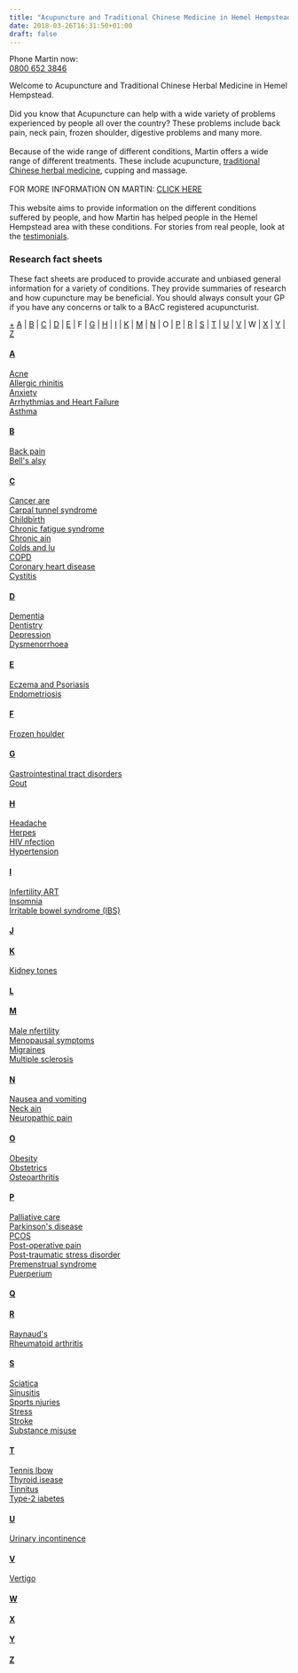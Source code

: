 ```yaml
---
title: "Acupuncture and Traditional Chinese Medicine in Hemel Hempstead"
date: 2018-03-26T16:31:50+01:00
draft: false
---
```


<span class="hightlight">Phone Martin now:</span><br>
<a class="hightlight large-text" href="tel:+448006523846">0800 652 3846</a>

Welcome to Acupuncture and Traditional Chinese Herbal Medicine in Hemel Hempstead.<br>
<br>
Did you know that Acupuncture can help with a wide variety of problems experienced by people all over the country? These problems include back pain, neck pain, frozen shoulder, digestive problems and many more.<br>
<br>
Because of the wide range of different conditions, Martin offers a wide range of different treatments. These include acupuncture, <a href="Traditional-Chinese-Medicine.html">traditional Chinese herbal medicine</a>, cupping and massage.
<br>
<br>
FOR MORE INFORMATION ON MARTIN: <a href="About-Martin.html">CLICK HERE</a><br>
<br>
This website aims to provide information on the different conditions suffered by people, and how Martin has helped people in the Hemel Hempstead area with these conditions. For stories from real people, look at the <a href="Testimonials-2.html">testimonials</a>.<br>
 
<h3>Research fact sheets</h3>
<p>These fact sheets are produced to provide accurate and unbiased general information for a variety of conditions. They provide summaries of research and how cupuncture may be beneficial. You should always consult your GP if you have any concerns or talk to a BAcC registered acupuncturist.</p>
<div class="indexList">
    <a href="#" class="btn btn-default toggleall">+</a>  <a class="researchJump" href="#A">A</a> | <a class="researchJump" href="#B">B</a> | <a class="researchJump" href="#C">C</a> | <a class="researchJump" href="#D">D</a> | <a class="researchJump" href="#E">E</a> | <a class="researchJump" ref="#F">F</a> | <a class="researchJump" href="#G">G</a> | <a class="researchJump" href="#H">H</a> | <a class="researchJump" href="#I">I</a> | <a class="researchJump" href="#K">K</a> | <a class="researchJump" href="#M">M</a> | <a class="researchJump" href="#N">N</a> | <a class="researchJump" ref="#O">O</a> | <a class="researchJump" href="#P">P</a> | <a class="researchJump" href="#R">R</a> | <a class="researchJump" href="#S">S</a> | <a class="researchJump" href="#T">T</a> | <a class="researchJump" href="#U">U</a> | <a class="researchJump" href="#V">V</a> | <a class="researchJump" ref="#W">W</a> | <a class="researchJump" href="#X">X</a> | <a class="researchJump" href="#Y">Y</a> | <a class="researchJump" href="#Z">Z</a>
</div>
<div class="panel-group" id="accordion1" role="tablist" aria-multiselectable="true">
    <div class="panel panel-default">
        <div class="panel-heading" role="tab" id="panel-A">
            <h4 class="panel-title">
            <a role="button" data-toggle="collapse" data-parent="#accordion" href="#collapse-A" aria-expanded="true" aria-controls="collapse-A" name="A">A</a>
          </h4>
        </div>
        <div id="collapse-A" class="panel-collapse collapse in" role="tabpanel" aria-labelledby="panel-A">
            <div class="panel-body">
                <a target="_blank" rel="nofollow" href="https://www.acupuncture.org.uk/a-to-z-of-conditions/a-to-z-of-conditions/acne.html">Acne</a>
                <br>
                <a target="_blank" rel="nofollow" href="https://www.acupuncture.org.uk/a-to-z-of-conditions/a-to-z-of-conditions/llergic-rhinitis.html">Allergic rhinitis</a>
                <br>
                <a target="_blank" rel="nofollow" href="https://www.acupuncture.org.uk/a-to-z-of-conditions/a-to-z-of-conditions/anxiety.html">Anxiety</a>
                <br>
                <a target="_blank" rel="nofollow" href="https://www.acupuncture.org.uk/a-to-z-of-conditions/-to-z-of-conditions/4008-arrhytmias-and-heart-failure.html">Arrhythmias and Heart Failure</a>
                <br>
                <a target="_blank" rel="nofollow" href="https://www.acupuncture.org.uk/a-to-z-of-conditions/a-to-z-of-conditions/3893-asthma.html">Asthma</a>
            </div>
        </div>
        <div class="panel-heading" role="tab" id="heading-B">
            <h4 class="panel-title">
            <a role="button" data-toggle="collapse" data-parent="#accordion" href="#collapse-B" aria-expanded="true" aria-controls="collapse-B" name="B">B</a>
          </h4>
        </div>
        <div id="collapse-B" class="panel-collapse collapse" role="tabpanel" aria-labelledby="heading-B">
            <div class="panel-body">
                <a target="_blank" rel="nofollow" href="https://www.acupuncture.org.uk/a-to-z-of-conditions/a-to-z-of-conditions/back-pain.html">Back pain</a>
                <br>
                <a target="_blank" rel="nofollow" href="https://www.acupuncture.org.uk/a-to-z-of-conditions/a-to-z-of-conditions/1128-bellas-palsy.html">Bell's alsy</a>
            </div>
        </div>
        <div class="panel-heading" role="tab" id="heading-C">
            <h4 class="panel-title">
            <a role="button" data-toggle="collapse" data-parent="#accordion" href="#collapse-C" aria-expanded="true" aria-controls="collapse-C" name="C">C</a>
          </h4>
        </div>
        <div id="collapse-C" class="panel-collapse collapse" role="tabpanel" aria-labelledby="heading-C">
            <div class="panel-body">
                <a target="_blank" rel="nofollow" href="https://www.acupuncture.org.uk/a-to-z-of-conditions/a-to-z-of-conditions/cancer-care.html">Cancer are</a>
                <br>
                <a target="_blank" rel="nofollow" href="https://www.acupuncture.org.uk/a-to-z-of-conditions/-to-z-of-conditions/3629-acupuncture-and-carpel-tunnel-syndrome.html">Carpal tunnel syndrome</a>
                <br>
                <a target="_blank" rel="nofollow" href="https://www.acupuncture.org.uk/a-to-z-of-conditions/a-to-z-of-conditions/childbirth.html">Childbirth</a>
                <br>
                <a target="_blank" rel="nofollow" href="https://www.acupuncture.org.uk/a-to-z-of-conditions/a-to-z-of-conditions/hronic-fatigue-syndrome.html">Chronic fatigue syndrome</a>
                <br>
                <a target="_blank" rel="nofollow" href="https://www.acupuncture.org.uk/a-to-z-of-conditions/a-to-z-of-conditions/chronic-pain.html">Chronic ain</a>
                <br>
                <a target="_blank" rel="nofollow" href="https://www.acupuncture.org.uk/a-to-z-of-conditions/a-to-z-of-conditions/colds-and-flu.html">Colds and lu</a>
                <br>
                <a target="_blank" rel="nofollow" href="https://www.acupuncture.org.uk/a-to-z-of-conditions/a-to-z-of-conditions/1587-copd.html">COPD</a>
                <br>
                <a target="_blank" rel="nofollow" href="https://www.acupuncture.org.uk/a-to-z-of-conditions/-to-z-of-conditions/3771-coronary-heart-disease.html">Coronary heart disease</a>
                <br>
                <a target="_blank" rel="nofollow" href="https://www.acupuncture.org.uk/a-to-z-of-conditions/a-to-z-of-conditions/cystitis.html">Cystitis</a>
            </div>
        </div>
        <div class="panel-heading" role="tab" id="heading-D">
            <h4 class="panel-title">
            <a role="button" data-toggle="collapse" data-parent="#accordion" href="#collapse-D" aria-expanded="true" aria-controls="collapse-D"  name="D">D</a>
          </h4>
        </div>
        <div id="collapse-D" class="panel-collapse collapse" role="tabpanel" aria-labelledby="heading-D">
            <div class="panel-body">
                <a target="_blank" rel="nofollow" href="https://www.acupuncture.org.uk/a-to-z-of-conditions/-to-z-of-conditions/3202-dementia.html">Dementia</a>
                <br>
                <a target="_blank" rel="nofollow" href="https://www.acupuncture.org.uk/a-to-z-of-conditions/a-to-z-of-conditions/dentistry.html">Dentistry</a>
                <br>
                <a target="_blank" rel="nofollow" href="https://www.acupuncture.org.uk/a-to-z-of-conditions/a-to-z-of-conditions/depression.html">Depression</a>
                <br>
                <a target="_blank" rel="nofollow" href="https://www.acupuncture.org.uk/a-to-z-of-conditions/a-to-z-of-conditions/Dysmenorrhoea.html">Dysmenorrhoea</a>
            </div>
        </div>
        <div class="panel-heading" role="tab" id="heading-E">
            <h4 class="panel-title">
            <a role="button" data-toggle="collapse" data-parent="#accordion" href="#collapse-E" aria-expanded="true" aria-controls="collapse-E" name="E">E</a>
          </h4>
        </div>
        <div id="collapse-E" class="panel-collapse collapse" role="tabpanel" aria-labelledby="heading-E">
            <div class="panel-body">
                <a target="_blank" rel="nofollow" href="https://www.acupuncture.org.uk/a-to-z-of-conditions/a-to-z-of-conditions/czema-and-psoriasis.html">Eczema and Psoriasis</a>
                <br>
                <a target="_blank" rel="nofollow" href="https://www.acupuncture.org.uk/a-to-z-of-conditions/a-to-z-of-conditions/ndometriosis.html">Endometriosis</a>
            </div>
        </div>
        <div class="panel-heading" role="tab" id="heading-F">
            <h4 class="panel-title">
            <a role="button" data-toggle="collapse" data-parent="#accordion" href="#collapse-F" aria-expanded="true" aria-controls="collapse-F" name="F">F</a>
          </h4>
        </div>
        <div id="collapse-F" class="panel-collapse collapse" role="tabpanel" aria-labelledby="heading-F">
            <div class="panel-body">
                <a target="_blank" rel="nofollow" href="https://www.acupuncture.org.uk/a-to-z-of-conditions/a-to-z-of-conditions/frozen-shoulder.html">Frozen houlder</a>
            </div>
        </div>
        <div class="panel-heading" role="tab" id="heading-G">
            <h4 class="panel-title">
            <a role="button" data-toggle="collapse" data-parent="#accordion" href="#collapse-G" aria-expanded="true" aria-controls="collapse-G" name="G">G</a>
          </h4>
        </div>
        <div id="collapse-G" class="panel-collapse collapse" role="tabpanel" aria-labelledby="heading-G">
            <div class="panel-body">
                <a target="_blank" rel="nofollow" href="https://www.acupuncture.org.uk/a-to-z-of-conditions/a-to-z-of-conditions/astrointestinal-tract-disorders.html">Gastrointestinal tract disorders</a>
                <br>
                <a target="_blank" rel="nofollow" href="https://www.acupuncture.org.uk/a-to-z-of-conditions/a-to-z-of-conditions/gout.html">Gout</a>
            </div>
        </div>
        <div class="panel-heading" role="tab" id="heading-H">
            <h4 class="panel-title">
            <a role="button" data-toggle="collapse" data-parent="#accordion" href="#collapse-H" aria-expanded="true" aria-controls="collapse-H" name="H">H</a>
          </h4>
        </div>
        <div id="collapse-H" class="panel-collapse collapse" role="tabpanel" aria-labelledby="heading-H">
            <div class="panel-body">
                <a target="_blank" rel="nofollow" href="https://www.acupuncture.org.uk/a-to-z-of-conditions/a-to-z-of-conditions/headache.html">Headache</a>
                <br>
                <a target="_blank" rel="nofollow" href="https://www.acupuncture.org.uk/a-to-z-of-conditions/a-to-z-of-conditions/herpes.html">Herpes</a>
                <br>
                <a target="_blank" rel="nofollow" href="https://www.acupuncture.org.uk/a-to-z-of-conditions/a-to-z-of-conditions/hiv-infection.html">HIV nfection</a>
                <br>
                <a target="_blank" rel="nofollow" href="https://www.acupuncture.org.uk/a-to-z-of-conditions/a-to-z-of-conditions/cupuncture-and-hypertension.html">Hypertension</a>
            </div>
        </div>
        <div class="panel-heading" role="tab" id="heading-I">
            <h4 class="panel-title">
            <a role="button" data-toggle="collapse" data-parent="#accordion" href="#collapse-I" aria-expanded="true" aria-controls="collapse-I" name="I">I</a>
          </h4>
        </div>
        <div id="collapse-I" class="panel-collapse collapse" role="tabpanel" aria-labelledby="heading-I">
            <div class="panel-body">
                <a target="_blank" rel="nofollow" href="https://www.acupuncture.org.uk/a-to-z-of-conditions/a-to-z-of-conditions/nfertility-art.html">Infertility ART</a>
                <br>
                <a target="_blank" rel="nofollow" href="https://www.acupuncture.org.uk/a-to-z-of-conditions/-to-z-of-conditions/1283-insomnia.html">Insomnia</a>
                <br>
                <a target="_blank" rel="nofollow" href="https://www.acupuncture.org.uk/a-to-z-of-conditions/a-to-z-of-conditions/rritable-bowel-syndrome-ibs.html">Irritable bowel syndrome (IBS)</a>
            </div>
        </div>
        <div class="panel-heading" role="tab" id="heading-J">
            <h4 class="panel-title">
            <a role="button" data-toggle="collapse" data-parent="#accordion" href="#collapse-J" aria-expanded="true" aria-controls="collapse-J" name="J">J</a>
          </h4>
        </div>
        <div id="collapse-J" class="panel-collapse collapse" role="tabpanel" aria-labelledby="heading-J">
            <div class="panel-body">
            </div>
        </div>
        <div class="panel-heading" role="tab" id="heading-K">
            <h4 class="panel-title">
            <a role="button" data-toggle="collapse" data-parent="#accordion" href="#collapse-K" aria-expanded="true" aria-controls="collapse-K" name="K">K</a>
          </h4>
        </div>
        <div id="collapse-K" class="panel-collapse collapse" role="tabpanel" aria-labelledby="heading-K">
            <div class="panel-body">
                <a target="_blank" rel="nofollow" href="https://www.acupuncture.org.uk/a-to-z-of-conditions/a-to-z-of-conditions/kidney-stones.html">Kidney tones</a>
            </div>
        </div>
        <div class="panel-heading" role="tab" id="heading-L">
            <h4 class="panel-title">
            <a role="button" data-toggle="collapse" data-parent="#accordion" href="#collapse-L" aria-expanded="true" aria-controls="collapse-L" name="L">L</a>
          </h4>
        </div>
        <div id="collapse-L" class="panel-collapse collapse" role="tabpanel" aria-labelledby="heading-L">
            <div class="panel-body">
            </div>
        </div>
        <div class="panel-heading" role="tab" id="heading-M">
            <h4 class="panel-title">
            <a role="button" data-toggle="collapse" data-parent="#accordion" href="#collapse-M" aria-expanded="true" aria-controls="collapse-M" name="M">M</a>
          </h4>
        </div>
        <div id="collapse-M" class="panel-collapse collapse" role="tabpanel" aria-labelledby="heading-M">
            <div class="panel-body">
                <a target="_blank" rel="nofollow" href="https://www.acupuncture.org.uk/a-to-z-of-conditions/a-to-z-of-conditions/male-infertility.html">Male nfertility</a>
                <br>
                <a target="_blank" rel="nofollow" href="https://www.acupuncture.org.uk/a-to-z-of-conditions/a-to-z-of-conditions/enopausal-symptoms.html">Menopausal symptoms</a>
                <br>
                <a target="_blank" rel="nofollow" href="https://www.acupuncture.org.uk/a-to-z-of-conditions/a-to-z-of-conditions/migraines.html">Migraines</a>
                <br>
                <a target="_blank" rel="nofollow" href="https://www.acupuncture.org.uk/a-to-z-of-conditions/a-to-z-of-conditions/ultiple-sclerosis.html">Multiple sclerosis</a>
            </div>
        </div>
        <div class="panel-heading" role="tab" id="heading-N">
            <h4 class="panel-title">
            <a role="button" data-toggle="collapse" data-parent="#accordion" href="#collapse-N" aria-expanded="true" aria-controls="collapse-N" name="N">N</a>
          </h4>
        </div>
        <div id="collapse-N" class="panel-collapse collapse" role="tabpanel" aria-labelledby="heading-N">
            <div class="panel-body">
                <a target="_blank" rel="nofollow" href="https://www.acupuncture.org.uk/a-to-z-of-conditions/a-to-z-of-conditions/ausea-and-vomiting.html">Nausea and vomiting</a>
                <br>
                <a target="_blank" rel="nofollow" href="https://www.acupuncture.org.uk/a-to-z-of-conditions/a-to-z-of-conditions/4076-neck-pain.html">Neck ain</a>
                <br>
                <a target="_blank" rel="nofollow" href="https://www.acupuncture.org.uk/a-to-z-of-conditions/a-to-z-of-conditions/europathic-pain.html">Neuropathic pain</a>
            </div>
        </div>
        <div class="panel-heading" role="tab" id="heading-O">
            <h4 class="panel-title">
            <a role="button" data-toggle="collapse" data-parent="#accordion" href="#collapse-O" aria-expanded="true" aria-controls="collapse-O" name="O">O</a>
          </h4>
        </div>
        <div id="collapse-O" class="panel-collapse collapse" role="tabpanel" aria-labelledby="heading-O">
            <div class="panel-body">
                <a target="_blank" rel="nofollow" href="https://www.acupuncture.org.uk/a-to-z-of-conditions/a-to-z-of-conditions/obesity.html">Obesity</a>
                <br>
                <a target="_blank" rel="nofollow" href="https://www.acupuncture.org.uk/a-to-z-of-conditions/-to-z-of-conditions/1592-obstetrics.html">Obstetrics</a>
                <br>
                <a target="_blank" rel="nofollow" href="https://www.acupuncture.org.uk/a-to-z-of-conditions/a-to-z-of-conditions/steoarthritis.html">Osteoarthritis</a>
            </div>
        </div>
        <div class="panel-heading" role="tab" id="heading-P">
            <h4 class="panel-title">
            <a role="button" data-toggle="collapse" data-parent="#accordion" href="#collapse-P" aria-expanded="true" aria-controls="collapse-P" name="P">P</a>
          </h4>
        </div>
        <div id="collapse-P" class="panel-collapse collapse" role="tabpanel" aria-labelledby="heading-P">
            <div class="panel-body">
                <a target="_blank" rel="nofollow" href="https://www.acupuncture.org.uk/a-to-z-of-conditions/a-to-z-of-conditions/alliative-care.html">Palliative care</a>
                <br>
                <a target="_blank" rel="nofollow" href="https://www.acupuncture.org.uk/a-to-z-of-conditions/a-to-z-of-conditions/arkinsons-disease.html">Parkinson's disease</a>
                <br>
                <a target="_blank" rel="nofollow" href="https://www.acupuncture.org.uk/a-to-z-of-conditions/a-to-z-of-conditions/pcos.html">PCOS</a>
                <br>
                <a target="_blank" rel="nofollow" href="https://www.acupuncture.org.uk/a-to-z-of-conditions/a-to-z-of-conditions/ost-operative-pain.html">Post-operative pain</a>
                <br>
                <a target="_blank" rel="nofollow" href="https://www.acupuncture.org.uk/a-to-z-of-conditions/-to-z-of-conditions/3458-post-traumatic-stress-disorder.html">Post-traumatic stress disorder</a>
                <br>
                <a target="_blank" rel="nofollow" href="https://www.acupuncture.org.uk/a-to-z-of-conditions/a-to-z-of-conditions/re-menstrual-syndrome.html">Premenstrual syndrome</a>
                <br>
                <a target="_blank" rel="nofollow" href="https://www.acupuncture.org.uk/a-to-z-of-conditions/a-to-z-of-conditions/puerperium.html">Puerperium</a>
            </div>
        </div>
        <div class="panel-heading" role="tab" id="heading-Q">
            <h4 class="panel-title">
            <a role="button" data-toggle="collapse" data-parent="#accordion" href="#collapse-Q" aria-expanded="true" aria-controls="collapse-Q" name="Q">Q</a>
          </h4>
        </div>
        <div id="collapse-Q" class="panel-collapse collapse" role="tabpanel" aria-labelledby="heading-Q">
            <div class="panel-body">
            </div>
        </div>
        <div class="panel-heading" role="tab" id="heading-R">
            <h4 class="panel-title">
            <a role="button" data-toggle="collapse" data-parent="#accordion" href="#collapse-R" aria-expanded="true" aria-controls="collapse-R" name="R">R</a>
          </h4>
        </div>
        <div id="collapse-R" class="panel-collapse collapse" role="tabpanel" aria-labelledby="heading-R">
            <div class="panel-body">
                <a target="_blank" rel="nofollow" href="https://www.acupuncture.org.uk/a-to-z-of-conditions/a-to-z-of-conditions/raynauds.html">Raynaud's</a>
                <br>
                <a target="_blank" rel="nofollow" href="https://www.acupuncture.org.uk/a-to-z-of-conditions/a-to-z-of-conditions/heumatoid-arthritis.html">Rheumatoid arthritis</a>
            </div>
        </div>
        <div class="panel-heading" role="tab" id="heading-S">
            <h4 class="panel-title">
            <a role="button" data-toggle="collapse" data-parent="#accordion" href="#collapse-S" aria-expanded="true" aria-controls="collapse-S" name="S">S</a>
          </h4>
        </div>
        <div id="collapse-S" class="panel-collapse collapse" role="tabpanel" aria-labelledby="heading-S">
            <div class="panel-body">
                <a target="_blank" rel="nofollow" href="https://www.acupuncture.org.uk/a-to-z-of-conditions/a-to-z-of-conditions/sciatica.html">Sciatica</a>
                <br>
                <a target="_blank" rel="nofollow" href="https://www.acupuncture.org.uk/a-to-z-of-conditions/a-to-z-of-conditions/sinusitis.html">Sinusitis</a>
                <br>
                <a target="_blank" rel="nofollow" href="https://www.acupuncture.org.uk/a-to-z-of-conditions/a-to-z-of-conditions/sports-injuries.html">Sports njuries</a>
                <br>
                <a target="_blank" rel="nofollow" href="https://www.acupuncture.org.uk/a-to-z-of-conditions/a-to-z-of-conditions/stress.html">Stress</a>
                <br>
                <a target="_blank" rel="nofollow" href="https://www.acupuncture.org.uk/a-to-z-of-conditions/a-to-z-of-conditions/3894-stroke.html">Stroke</a>
                <br>
                <a target="_blank" rel="nofollow" href="https://www.acupuncture.org.uk/a-to-z-of-conditions/a-to-z-of-conditions/ubstance-misuse.html">Substance misuse</a>
            </div>
        </div>
        <div class="panel-heading" role="tab" id="heading-T">
            <h4 class="panel-title">
            <a role="button" data-toggle="collapse" data-parent="#accordion" href="#collapse-T" aria-expanded="true" aria-controls="collapse-T" name="T">T</a>
          </h4>
        </div>
        <div id="collapse-T" class="panel-collapse collapse" role="tabpanel" aria-labelledby="heading-T">
            <div class="panel-body">
                <a target="_blank" rel="nofollow" href="https://www.acupuncture.org.uk/a-to-z-of-conditions/a-to-z-of-conditions/tennis-elbow.html">Tennis lbow</a>
                <br>
                <a target="_blank" rel="nofollow" href="https://www.acupuncture.org.uk/a-to-z-of-conditions/a-to-z-of-conditions/thyroid-disease.html">Thyroid isease</a>
                <br>
                <a target="_blank" rel="nofollow" href="https://www.acupuncture.org.uk/a-to-z-of-conditions/a-to-z-of-conditions/tinnitus.html">Tinnitus</a>
                <br>
                <a target="_blank" rel="nofollow" href="https://www.acupuncture.org.uk/a-to-z-of-conditions/a-to-z-of-conditions/type-2-diabetes.html">Type-2 iabetes</a>
            </div>
        </div>
        <div class="panel-heading" role="tab" id="heading-U">
            <h4 class="panel-title">
            <a role="button" data-toggle="collapse" data-parent="#accordion" href="#collapse-U" aria-expanded="true" aria-controls="collapse-U" name="U">U</a>
          </h4>
        </div>
        <div id="collapse-U" class="panel-collapse collapse" role="tabpanel" aria-labelledby="heading-U">
            <div class="panel-body">
                <a target="_blank" rel="nofollow" href="https://www.acupuncture.org.uk/a-to-z-of-conditions/a-to-z-of-conditions/rinary-incontinence.html">Urinary incontinence</a>
            </div>
        </div>
        <div class="panel-heading" role="tab" id="heading-V">
            <h4 class="panel-title">
            <a role="button" data-toggle="collapse" data-parent="#accordion" href="#collapse-V" aria-expanded="true" aria-controls="collapse-V" name="V">V</a>
          </h4>
        </div>
        <div id="collapse-V" class="panel-collapse collapse" role="tabpanel" aria-labelledby="heading-V">
            <div class="panel-body">
                <a target="_blank" rel="nofollow" href="https://www.acupuncture.org.uk/a-to-z-of-conditions/a-to-z-of-conditions/2599-vertigo.html">Vertigo</a>
            </div>
        </div>
        <div class="panel-heading" role="tab" id="heading-W">
            <h4 class="panel-title">
            <a role="button" data-toggle="collapse" data-parent="#accordion" href="#collapse-W" aria-expanded="true" aria-controls="collapse-W" name="W">W</a>
          </h4>
        </div>
        <div id="collapse-W" class="panel-collapse collapse" role="tabpanel" aria-labelledby="heading-W">
            <div class="panel-body">
            </div>
        </div>
        <div class="panel-heading" role="tab" id="heading-X">
            <h4 class="panel-title">
            <a role="button" data-toggle="collapse" data-parent="#accordion" href="#collapse-X" aria-expanded="true" aria-controls="collapse-X" name="X">X</a>
          </h4>
        </div>
        <div id="collapse-X" class="panel-collapse collapse" role="tabpanel" aria-labelledby="heading-X">
            <div class="panel-body">
            </div>
        </div>
        <div class="panel-heading" role="tab" id="heading-Y">
            <h4 class="panel-title">
            <a role="button" data-toggle="collapse" data-parent="#accordion" href="#collapse-Y" aria-expanded="true" aria-controls="collapse-Y" name="Y">Y</a>
          </h4>
        </div>
        <div id="collapse-Y" class="panel-collapse collapse" role="tabpanel" aria-labelledby="heading-Y">
            <div class="panel-body">
            </div>
        </div>
        <div class="panel-heading" role="tab" id="heading-Z">
            <h4 class="panel-title">
            <a role="button" data-toggle="collapse" data-parent="#accordion" href="#collapse-Z" aria-expanded="true" aria-controls="collapse-Z" name="Z">Z</a>
          </h4>
        </div>
        <div id="collapse-Z" class="panel-collapse collapse" role="tabpanel" aria-labelledby="heading-Z">
            <div class="panel-body">
            </div>
        </div>
    </div>
</div>
